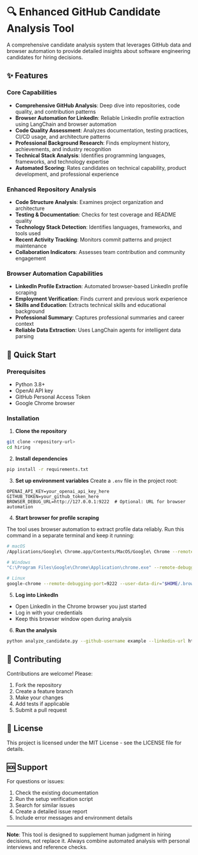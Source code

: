# 🔍 Enhanced GitHub Candidate Analysis Tool

A comprehensive candidate analysis system that leverages GitHub data and browser automation to provide detailed insights about software engineering candidates for hiring decisions.

## ✨ Features

### Core Capabilities
- **Comprehensive GitHub Analysis**: Deep dive into repositories, code quality, and contribution patterns
- **Browser Automation for LinkedIn**: Reliable LinkedIn profile extraction using LangChain and browser automation
- **Code Quality Assessment**: Analyzes documentation, testing practices, CI/CD usage, and architecture patterns
- **Professional Background Research**: Finds employment history, achievements, and industry recognition
- **Technical Stack Analysis**: Identifies programming languages, frameworks, and technology expertise
- **Automated Scoring**: Rates candidates on technical capability, product development, and professional experience

### Enhanced Repository Analysis
- **Code Structure Analysis**: Examines project organization and architecture
- **Testing & Documentation**: Checks for test coverage and README quality  
- **Technology Stack Detection**: Identifies languages, frameworks, and tools used
- **Recent Activity Tracking**: Monitors commit patterns and project maintenance
- **Collaboration Indicators**: Assesses team contribution and community engagement

### Browser Automation Capabilities
- **LinkedIn Profile Extraction**: Automated browser-based LinkedIn profile scraping
- **Employment Verification**: Finds current and previous work experience
- **Skills and Education**: Extracts technical skills and educational background
- **Professional Summary**: Captures professional summaries and career context
- **Reliable Data Extraction**: Uses LangChain agents for intelligent data parsing

## 🚀 Quick Start

### Prerequisites
- Python 3.8+
- OpenAI API key
- GitHub Personal Access Token
- Google Chrome browser

### Installation

1. **Clone the repository**
```bash
git clone <repository-url>
cd hiring
```

2. **Install dependencies**
```bash
pip install -r requirements.txt
```

3. **Set up environment variables**
Create a `.env` file in the project root:
```env
OPENAI_API_KEY=your_openai_api_key_here
GITHUB_TOKEN=your_github_token_here
BROWSER_DEBUG_URL=http://127.0.0.1:9222  # Optional: URL for browser automation
```

4. **Start browser for profile scraping**

The tool uses browser automation to extract profile data reliably. Run this command in a separate terminal and keep it running:

```bash
# macOS
/Applications/Google\ Chrome.app/Contents/MacOS/Google\ Chrome --remote-debugging-port=9222 --user-data-dir="$HOME/.browser-use"

# Windows
"C:\Program Files\Google\Chrome\Application\chrome.exe" --remote-debugging-port=9222 --user-data-dir="%USERPROFILE%\.browser-use"

# Linux
google-chrome --remote-debugging-port=9222 --user-data-dir="$HOME/.browser-use"
```

5. **Log into LinkedIn**
- Open LinkedIn in the Chrome browser you just started
- Log in with your credentials
- Keep this browser window open during analysis

6. **Run the analysis**
```bash
python analyze_candidate.py --github-username example --linkedin-url https://linkedin.com/in/example
```

## 🤝 Contributing

Contributions are welcome! Please:
1. Fork the repository
2. Create a feature branch
3. Make your changes
4. Add tests if applicable
5. Submit a pull request

## 📄 License

This project is licensed under the MIT License - see the LICENSE file for details.

## 🆘 Support

For questions or issues:
1. Check the existing documentation
2. Run the setup verification script
3. Search for similar issues
4. Create a detailed issue report
5. Include error messages and environment details

---

**Note**: This tool is designed to supplement human judgment in hiring decisions, not replace it. Always combine automated analysis with personal interviews and reference checks.